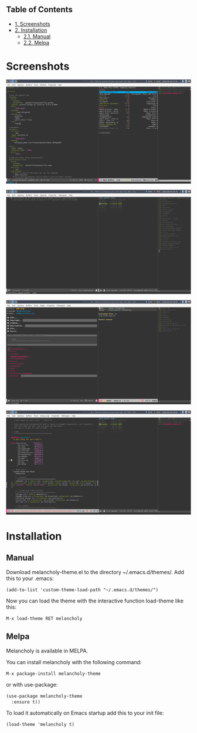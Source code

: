 <div id="table-of-contents">
<h2>Table of Contents</h2>
<div id="text-table-of-contents">
<ul>
<li><a href="#sec-1">1. Screenshots</a></li>
<li><a href="#sec-2">2. Installation</a>
<ul>
<li><a href="#sec-2-1">2.1. Manual</a></li>
<li><a href="#sec-2-2">2.2. Melpa</a></li>
</ul>
</li>
</ul>
</div>
</div>


# Screenshots<a id="sec-1" name="sec-1"></a>

![img](screens/melancholy-theme-buffers.png "melancholy-theme buffers")

![img](screens/melancholy-theme-startup.png "melancholy-theme showing the org-mode agenda at startup")

![img](screens/melancholy-theme-org-mode-magit.png "melancholy-theme showing org-mode and magit")

![img](screens/melancholy-theme-lisp-view.png "melancholy-theme showing lisp in action")

# Installation<a id="sec-2" name="sec-2"></a>

## Manual<a id="sec-2-1" name="sec-2-1"></a>

Download melancholy-theme.el to the directory ~/.emacs.d/themes/.  Add this to your .emacs:

    (add-to-list 'custom-theme-load-path "~/.emacs.d/themes/")

Now you can load the theme with the interactive function load-theme like this:

    M-x load-theme RET melancholy

## Melpa<a id="sec-2-2" name="sec-2-2"></a>

Melancholy is available in  MELPA.

You can install melancholy with the following command:

    M-x package-install melancholy-theme

or with use-package:

    (use-package melancholy-theme
      :ensure t))

To load it automatically on Emacs startup add this to your init file:

    (load-theme 'melancholy t)
